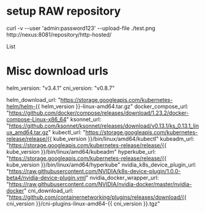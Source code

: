 # setup RAW repository 



curl -v --user 'admin:password123' --upload-file ./test.png http://nexus:8081/repository/http-hosted/


List 

# Misc download urls

helm_version: "v3.4.1"
cni_version: "v0.8.7"

helm_download_url: "https://storage.googleapis.com/kubernetes-helm/helm-{{ helm_version }}-linux-amd64.tar.gz"
docker_compose_url: "https://github.com/docker/compose/releases/download/1.23.2/docker-compose-Linux-x86_64"
ksonnet_url: "https://github.com/ksonnet/ksonnet/releases/download/v0.13.1/ks_0.13.1_linux_amd64.tar.gz"
kubectl_url: "https://storage.googleapis.com/kubernetes-release/release/{{ kube_version }}/bin/linux/amd64/kubectl"
kubeadm_url: "https://storage.googleapis.com/kubernetes-release/release/{{ kube_version }}/bin/linux/amd64/kubeadm"
hyperkube_url: "https://storage.googleapis.com/kubernetes-release/release/{{ kube_version }}/bin/linux/amd64/hyperkube"
nvidia_k8s_device_plugin_url: "https://raw.githubusercontent.com/NVIDIA/k8s-device-plugin/1.0.0-beta4/nvidia-device-plugin.yml"
nvidia_docker_wrapper_url: "https://raw.githubusercontent.com/NVIDIA/nvidia-docker/master/nvidia-docker"
cni_download_url: "https://github.com/containernetworking/plugins/releases/download/{{ cni_version }}/cni-plugins-linux-amd64-{{ cni_version }}.tgz"

